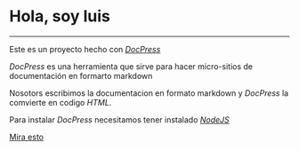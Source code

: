 # Hola, soy luis

---

Este es un proyecto hecho con [_DocPress_](https://github.com/docpress)

_DocPress_ es una herramienta que sirve para hacer micro-sitios de documentación en formarto markdown

Nosotors escribimos la documentacion en formato markdown y _DocPress_ la comvierte en codigo _HTML_.

Para instalar _DocPress_ necesitamos tener instalado [_NodeJS_](https://nodejs.org/es/)

[Mira esto](./docs/Series/The-Boys.md)